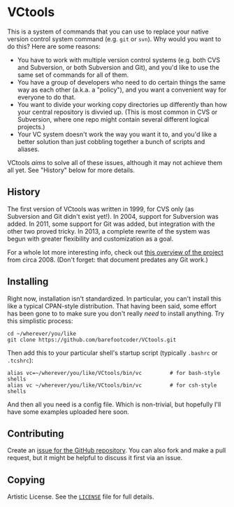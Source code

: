 VCtools
=======

This is a system of commands that you can use to replace your native version control system command
(e.g. `git` or `svn`).  Why would you want to do this?  Here are some reasons:

* You have to work with multiple version control systems (e.g. both CVS and Subversion, or both
Subversion and Git), and you'd like to use the same set of commands for all of them.
* You have a group of developers who need to do certain things the same way as each other (a.k.a. a
"policy"), and you want a convenient way for everyone to do that.
* You want to divide your working copy directories up differently than how your central repository
is divvied up.  (This is most common in CVS or Subversion, where one repo might contain several
different logical projects.)
* Your VC system doesn't work the way you want it to, and you'd like a better solution than just
cobbling together a bunch of scripts and aliases.

VCtools _aims_ to solve all of these issues, although it may not achieve them all yet.  See
"History" below for more details.


History
-------

The first version of VCtools was written in 1999, for CVS only (as Subversion and Git didn't exist
yet!).  In 2004, support for Subversion was added.  In 2011, some support for Git was added, but
integration with the other two proved tricky.  In 2013, a complete rewrite of the system was begun
with greater flexibility and customization as a goal.

For a whole lot more interesting info, check out [this overview of the
project](https://github.com/barefootcoder/VCtools/blob/master/attic/Overview.md) from circa 2008.
(Don't forget: that document predates any Git work.)


Installing
----------

Right now, installation isn't standardized.  In particular, you can't install this like a typical
CPAN-style distribution.  That having been said, some effort has been gone to to make sure you don't
really _need_ to install anything.  Try this simplistic process:

	cd ~/wherever/you/like
	git clone https://github.com/barefootcoder/VCtools.git

Then add this to your particular shell's startup script (typically `.bashrc` or `.tcshrc`):

	alias vc=~/wherever/you/like/VCtools/bin/vc			# for bash-style shells
	alias vc ~/wherever/you/like/VCtools/bin/vc			# for csh-style shells

And then all you need is a config file.  Which is non-trivial, but hopefully I'll have some examples
uploaded here soon.

Contributing
------------

Create an [issue for the GitHub repository](https://github.com/barefootcoder/VCtools/issues).  You
can also fork and make a pull request, but it might be helpful to discuss it first via an issue.

Copying
-------

Artistic License.  See the [`LICENSE`](https://github.com/barefootcoder/VCtools/blob/master/LICENSE)
file for full details.

